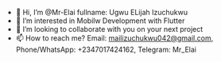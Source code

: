 - 👋 Hi, I’m @Mr-Elai fullname: Ugwu ELijah Izuchukwu
- 👀 I’m interested in Mobilw Development with Flutter
- 💞️ I’m looking to collaborate with you on your next project
- 📫 How to reach me? Email: mailizuchukwu042@gmail.com, Phone/WhatsApp: +2347017424162, Telegram: Mr_Elai

<!---
Mr-Elai/Mr-Elai is a ✨ special ✨ repository because its `README.md` (this file) appears on your GitHub profile.
You can click the Preview link to take a look at your changes.
--->
